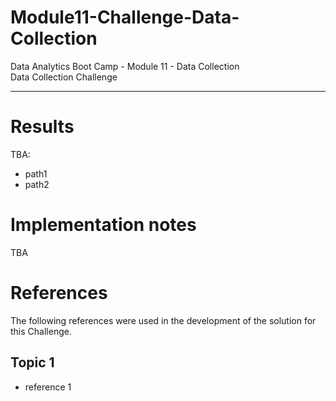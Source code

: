 # Module11-Challenge-Data-Collection

Data Analytics Boot Camp - Module 11 - Data Collection \
Data Collection Challenge

---

# Results

TBA:
- path1
- path2

# Implementation notes

TBA

# References

The following references were used in the development of the solution for this Challenge.

## Topic 1
- reference 1
